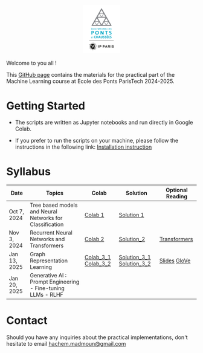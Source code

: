 <div align="center">
    <img src="./images/logo_ponts.png" alt="Logo" width="20%"/>
</div>

Welcome to you all !

This [GitHub page](https://hm-ai.github.io/ml-enpc/) contains the materials for the practical part of the Machine Learning course at Ecole des Ponts ParisTech 2024-2025.


# Getting Started
* The scripts are written as Jupyter notebooks and run directly in Google Colab.

* If you prefer to run the scripts on your machine, please follow the instructions in the following link: [Installation instruction](https://colab.research.google.com/drive/1GtAF3kuPGDhxRYacLVUMm5S8f1uBA_oM?usp=sharing)


# Syllabus

| Date         | Topics                                                       | Colab                                                                                                                                                                                                   | Solution                                                                                                                                                                                                     | Optional Reading                                                                                                                                     | 
|--------------|--------------------------------------------------------------|---------------------------------------------------------------------------------------------------------------------------------------------------------------------------------------------------------|--------------------------------------------------------------------------------------------------------------------------------------------------------------------------------------------------------------|------------------------------------------------------------------------------------------------------------------------------------------------------|
| Oct 7, 2024  | Tree based models and Neural Networks for Classification     | [Colab 1](https://colab.research.google.com/drive/1rXT7zlnBdtly0-UgSHMi5LOdGIycKaPL?usp=sharing)                                                                                                        | [Solution 1](https://colab.research.google.com/drive/1AZA0XGPzM6I3gl57z-rcW_HDdpmAtr5V?usp=sharing)                                                                                                          |                                                                                                                                                      |
| Nov 3, 2024  | Recurrent Neural Networks and Transformers                   | [Colab 2](https://colab.research.google.com/drive/1QDn5SCnaQBlLv2RXyQwniR4VhjZ4wjRk?usp=sharing)                                                                                                        | [Solution_2](https://colab.research.google.com/drive/10DwkNHdjPFefiHYnxS-W4stMgCuqcBV7?usp=sharing)                                                                                                          | [Transformers](https://colab.research.google.com/drive/1f20kXiq87NHgpA9pjg9zqT0l2Hx85gdc?usp=sharing)                                                |
| Jan 13, 2025 | Graph Representation Learning                                | [Colab_3_1](https://colab.research.google.com/drive/1L_bK2NjPGNcg8RdajJjbA9pSEgpJ-KvT?usp=sharing)  [Colab_3_2](https://colab.research.google.com/drive/19GBw_ClpX0z9KzexFU4xzRw3BQ6PTScw?usp=sharing)  | [Solution_3_1](https://colab.research.google.com/drive/1HNYs1gmFp3Z3ZV8MohDQPKyER32ZYyF5?usp=sharing) [Solution_3_2](https://colab.research.google.com/drive/1clLPEHUV6eAIw6di_L3-XTQRRmUfZg8Y?usp=sharing)  | [Slides](Session_3/Graph_Representation_Learning.pdf) [GloVe](https://colab.research.google.com/drive/1m0XBX7Ab2C5thjb8WrSmxI5gmjqPo0ww?usp=sharing) |
| Jan 20, 2025 | Generative AI : Prompt Engineering - Fine-tuning LLMs - RLHF |                                                                                                                                                                                                         |                                                                                                                                                                                                              |                                                                                                                                                      |

# Contact
Should you have any inquiries about the practical implementations, don't hesitate to email hachem.madmoun@gmail.com